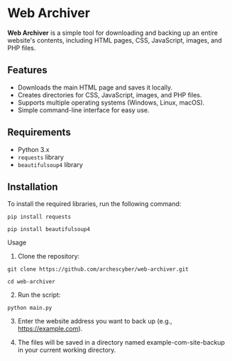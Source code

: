 # Web Archiver

**Web Archiver** is a simple tool for downloading and backing up an entire website's contents, including HTML pages, CSS, JavaScript, images, and PHP files.

## Features

- Downloads the main HTML page and saves it locally.
- Creates directories for CSS, JavaScript, images, and PHP files.
- Supports multiple operating systems (Windows, Linux, macOS).
- Simple command-line interface for easy use.

## Requirements

- Python 3.x
- `requests` library
- `beautifulsoup4` library

## Installation

To install the required libraries, run the following command:

```
pip install requests 
```
```
pip install beautifulsoup4
```
Usage

1. Clone the repository:
```
git clone https://github.com/archescyber/web-archiver.git
```
```
cd web-archiver
```


2. Run the script:
```
python main.py
```

3. Enter the website address you want to back up (e.g., https://example.com).


4. The files will be saved in a directory named example-com-site-backup in your current working directory.
